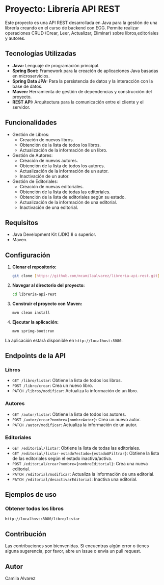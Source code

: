 # Proyecto: Librería API REST

Este proyecto es una API REST desarrollada en Java para la gestión de una librería creando en el curso de backend con EGG. Permite realizar operaciones CRUD (Crear, Leer, Actualizar, Eliminar) sobre libros,editoriales y  autores.

## Tecnologías Utilizadas

* **Java:** Lenguaje de programación principal.
* **Spring Boot:** Framework para la creación de aplicaciones Java basadas en microservicios.
* **Spring Data JPA:** Para la persistencia de datos y la interacción con la base de datos.
* **Maven:** Herramienta de gestión de dependencias y construcción del proyecto.
* **REST API:** Arquitectura para la comunicación entre el cliente y el servidor.

## Funcionalidades

* Gestión de Libros:
    * Creación de nuevos libros.
    * Obtención de la lista de todos los libros.
    * Actualización de la información de un libro.
* Gestión de Autores:
    * Creación de nuevos autores.
    * Obtención de la lista de todos los autores.
    * Actualización de la información de un autor.
    * Inactivación de un autor.
* Gestión de Editoriales:
    * Creación de nuevas editoriales.
    * Obtención de la lista de todas las editoriales.
    * Obtención de la lista de editoriales según su estado.
    * Actualización de la información de una editorial.
    * Inactivación de una editorial.

## Requisitos

* Java Development Kit (JDK) 8 o superior.
* Maven.

## Configuración

1.  **Clonar el repositorio:**

    ```bash
    git clone [https://github.com/mcamilaalvarez/libreria-api-rest.git]
    ```

2.  **Navegar al directorio del proyecto:**

    ```bash
    cd libreria-api-rest
    ```

3.  **Construir el proyecto con Maven:**

    ```bash
    mvn clean install
    ```

4.  **Ejecutar la aplicación:**

    ```bash
    mvn spring-boot:run
    ```

La aplicación estará disponible en `http://localhost:8080`.

## Endpoints de la API

### Libros

* `GET /libro/listar`: Obtiene la lista de todos los libros.
* `POST /libro/crear`: Crea un nuevo libro.
* `PATCH /libros/modificar`: Actualiza la información de un libro.

### Autores

* `GET /autor/listar`: Obtiene la lista de todos los autores.
* `POST /autor/crear?nombre={nombreAutor}`: Crea un nuevo autor.
* `PATCH /autor/modificar`: Actualiza la información de un autor.
  
### Editoriales

* `GET /editorial/listar`: Obtiene la lista de todas las editoriales.
* `GET /editorial/listar-estado?estado={estadoAFiltrar}`: Obtiene la lista de las editoriales según el estado inactiva/activa.
* `POST /editorial/crear?nombre={nombreEditorial}`: Crea una nueva editorial.
* `PATCH /editorial/modificar`: Actualiza la información de una editorial.
* `PATCH /editorial/desactivarEditorial`: Inactiva una editorial.


## Ejemplos de uso

### Obtener todos los libros

```bash
http://localhost:8080/libro/listar
```
## Contribución

Las contribuciones son bienvenidas. Si encuentras algún error o tienes alguna sugerencia, por favor, abre un issue o envía un pull request.

## Autor

Camila Alvarez
